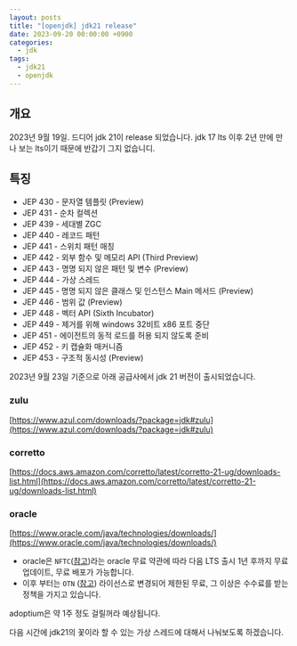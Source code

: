 ```yaml
---
layout: posts
title: "[openjdk] jdk21 release"
date: 2023-09-20 00:00:00 +0900
categories:
  - jdk
tags:
  - jdk21
  - openjdk
---
```


## 개요

2023년 9월 19일. 드디어 jdk 21이 release 되었습니다.
jdk 17 lts 이후 2년 만에 만나 보는 lts이기 때문에 반갑기 그지 없습니디.

## 특징
* JEP 430 - 문자열 템플릿 (Preview)
* JEP 431 -	순차 컬렉션
* JEP 439 -	세대별 ZGC
* JEP 440 -	레코드 패턴
* JEP 441 -	스위치 패턴 매칭
* JEP 442 -	외부 함수 및 메모리 API (Third Preview)
* JEP 443 -	명명 되지 않은 패턴 및 변수 (Preview)
* JEP 444 -	가상 스레드
* JEP 445 -	명명 되지 않은 클래스 및 인스턴스 Main 메서드 (Preview)
* JEP 446 -	범위 값 (Preview)
* JEP 448 -	벡터 API (Sixth Incubator)
* JEP 449 -	제거를 위해 windows 32비트 x86 포트 중단 
* JEP 451 -	에이전트의 동적 로드를 허용 되지 않도록 준비
* JEP 452 -	키 캡슐화 매커니즘
* JEP 453 -	구조적 동시성 (Preview)

2023년 9월 23일 기준으로 아래 공급사에서 jdk 21 버전이 출시되었습니다.

### zulu
[https://www.azul.com/downloads/?package=jdk#zulu](https://www.azul.com/downloads/?package=jdk#zulu)

### corretto
[https://docs.aws.amazon.com/corretto/latest/corretto-21-ug/downloads-list.html](https://docs.aws.amazon.com/corretto/latest/corretto-21-ug/downloads-list.html)

### oracle
[https://www.oracle.com/java/technologies/downloads/](https://www.oracle.com/java/technologies/downloads/)
* oracle은 `NFTC`([참고](https://www.java.com/freeuselicense))라는 oracle 무료 약관에 따라 다음 LTS 출시 1년 후까지 무료 업데이트, 무료 배포가 가능합니다.
* 이후 부터는 `OTN` ([참고](https://www.java.com/otnlicense)) 라이선스로 변경되어 제한된 무료, 그 이상은 수수료를 받는 정책을 가지고 있습니다.

adoptium은 약 1주 정도 걸릴꺼라 예상됩니다. 

다음 시간에 jdk21의 꽃이라 할 수 있는 가상 스레드에 대해서 나눠보도록 하겠습니다.